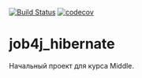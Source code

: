 ﻿[![Build Status](https://travis-ci.org/MaximSysoev/sysoevm.svg?branch=master)](https://travis-ci.org/MaximSysoev/sysoevm)
[![codecov](https://codecov.io/gh/MaximSysoev/sysoevm/branch/master/graph/badge.svg)](https://codecov.io/gh/MaximSysoev/sysoevm)
# job4j_hibernate
Начальный проект для курса Middle.
